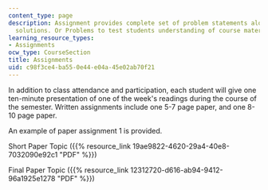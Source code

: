 ```yaml
---
content_type: page
description: Assignment provides complete set of problem statements along with their
  solutions. Or Problems to test students understanding of course material
learning_resource_types:
- Assignments
ocw_type: CourseSection
title: Assignments
uid: c98f3ce4-ba55-0e44-e04a-45e02ab70f21
---
```


In addition to class attendance and participation, each student will give one ten-minute presentation of one of the week's readings during the course of the semester. Written assignments include one 5-7 page paper, and one 8-10 page paper.

An example of paper assignment 1 is provided.

Short Paper Topic ({{% resource_link 19ae9822-4620-29a4-40e8-7032090e92c1 "PDF" %}})

Final Paper Topic ({{% resource_link 12312720-d616-ab94-9412-96a1925e1278 "PDF" %}})